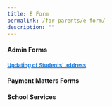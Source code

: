 ```yaml
---
title: E Form
permalink: /for-parents/e-form/
description: ""
---
```

<h4>Admin Forms</h4>
<a href="/files/form%20c%20(address%20updates).pdf" target="_blank" rel="noopener noreferrer"><span style="text-decoration:none;color:#1A7BDF; font-size:12; font-weight:bold;">Updating of Students' address</span></a>

<h4>Payment Matters Forms</h4>

<h4>School Services</h4>